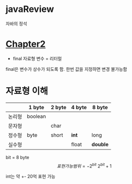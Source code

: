 # javaReview
자바의 정석


# [Chapter2](./Hello/src/com/class2)

- final 자료형 변수 = 리터럴

final은 변수가 상수가 되도록 함. 한번 값을 지정하면 변경 불가능함 


# 자료형 이해

|        | 1 byte  | 2 byte | 4 byte | 8 byte |
| ------ | ------- | ------ | ------ | ------ |
| 논리형 | boolean |        |        |        |
| 문자형 |         | char   |        |        |
| 정수형 | byte    | short  | **int**    | long   |
| 실수형 |         |        | float  | **double** |

bit = 8 byte
$$
표현 가능 범위 = -2^{bit} ~ 2^{bit} +1
$$

int는 약 +- 20억 표현 가능
